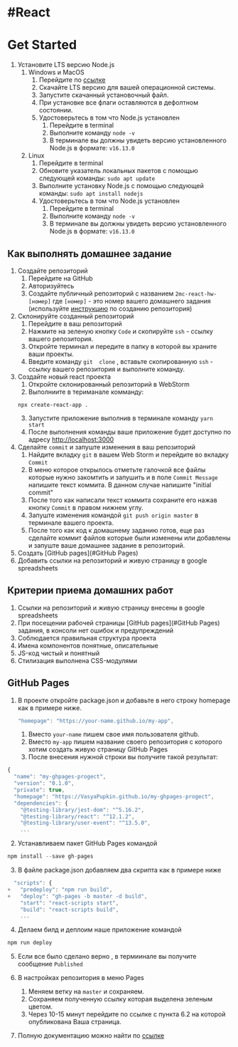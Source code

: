 # #React
# Get Started

1. Установите LTS версию Node.js
    1. Windows и MacOS
        1. Перейдите по [ссылке](https://nodejs.org/ru/download/)
        2. Скачайте LTS версию для вашей операционной системы.
        3. Запустите скачанный установочный  файл.
        4. При установке все флаги оставляются в дефолтном состоянии.
        5. Удостоверьтесь в том что Node.js установлен
            1. Перейдите в terminal
            2. Выполните команду `node -v`
            3. В терминале вы должны увидеть версию установленного Node.js в формате:
               `v16.13.0`
    2. Linux
        1. Перейдите в terminal
        2. Обновите указатель локальных пакетов с помощью следующей команды:
        `sudo apt update`
        3. Выполните установку Node.js с помощью следующей команды:
        `sudo apt install nodejs`
        4. Удостоверьтесь в том что Node.js установлен
            1. Перейдите в terminal
            2. Выполните команду `node -v`
            3. В терминале вы должны увидеть версию установленного Node.js в формате:
               `v16.13.0`

##  Как выполнять домашнее задание
1. Создайте репозиторий
    1. Перейдите на GitHub
    2. Авторизуйтесь
    3. Создайте публичный репозиторий с названием `2mc-react-hw-[номер]` где `[номер]` - это 
    номер вашего домашнего задания 
    (используйте [инструкцию](https://docs.github.com/en/get-started/quickstart/create-a-repo) по созданию репозитория) 
2. Склонируйте созданный репозиторий
    1. Перейдите в ваш репозиторий
    2. Нажмите на зеленую кнопку `Code`  и скопируйте `ssh` - ссылку вашего репозитория.
    3. Откройте терминал и передите в папку в которой вы храните ваши проекты.
    4. Введите  команду  `git  clone` , вставьте скопированную `ssh` - ссылку вашего репозитория и выполните  команду.
3. Создайте новый react проекта
    1. Откройте склонированный репозиторий в WebStorm
    2. Выполниите в териманале  комманду:
   ```
   npx create-react-app .
   ```
   3. Запустите приложение выполнив в терминале команду `yarn start`
   4. После выполнения команды ваше приложение будет доступно по адресу [http://localhost:3000](http://localhost:3000)
4. Сделайте `commit` и запуште изменения в ваш репозиторий
    1. Найдите вкладку `git` в вашем Web Storm и перейдите во вкладку `Сommit`
    2. В меню которое открылось отметьте галочкой все файлы которые нужно закомтить и запушить и в поле `Commit Message` напишите текст коммита.
В данном случае напишите "initial commit"
    3. После того как написали текст коммита сохраните  его нажав кнопку `Commit` в правом  нижнем  углу.
    4. Запуште изменения командой  `git push origin master` в терминале вашего проекта.
    5. После того как код к домашнему заданию готов, еще раз сделайте коммит файлов которые были изменены
или  добавлены и запуште ваше домашнее задание в репозиторий.
5. Создать [GitHub pages](#GitHub Pages)
6. Добавить ссылки на репозиторий и живую страницу в google spreadsheets

## Критерии приема домашних работ

1. Cсылки на репозиторий и живую страницу внесены в google spreadsheets
2. При посещении рабочей страницы [GitHub pages](#GitHub Pages) задания, в консоли нет ошибок и предупреждений
3. Соблюдается правильная структура проекта
4. Имена компонентов понятные, описательные
5. JS-код чистый и понятный
6. Стилизация выполнена CSS-модулями

##  GitHub Pages

1. В проекте откройте package.json и добавьте в него строку homepage  как в примере ниже.
    ```js
    "homepage": "https://your-name.github.io/my-app",
    ```
    1. Вместо `your-name` пишем свое имя пользователя github.
    2. Вместо `my-app` пишем название своего репозитория с которого хотим создать живую  страницу GitHub Pages
    3. После  внесения нужной строки вы получите такой результат: 
```js
{
  "name": "my-ghpages-progect",
  "version": "0.1.0",
  "private": true,
  "homepage": "https://VasyaPupkin.github.io/my-ghpages-progect",
  "dependencies": {
    "@testing-library/jest-dom": "^5.16.2",
    "@testing-library/react": "^12.1.2",
    "@testing-library/user-event": "^13.5.0",
    ...
```
2. Устанавливаем пакет GitHub Pages командой 
```js
npm install --save gh-pages
```

3. В файле package.json добавляем два скрипта как в примере ниже
```js
  "scripts": {
+   "predeploy": "npm run build",
+   "deploy": "gh-pages -b master -d build",
    "start": "react-scripts start",
    "build": "react-scripts build",
    ...
```

4. Делаем билд и деплоим наше приложение командой 
```js
npm run deploy
```
5. Если все было сделано верно , в термиинале вы получите сообщение `Published`

6. В настройках репозитория в меню Pages
   1. Меняем ветку на `master` и сохраняем.
   2. Сохраняем полученную ссылку которая выделена зеленым цветом.
   3. Через 10-15 минут перейдите по ссылке с пункта 6.2 на которой опубликована Ваша страница.

7. Полную документацию можно найти по [ссылке](https://create-react-app.dev/docs/deployment#github-pages)
